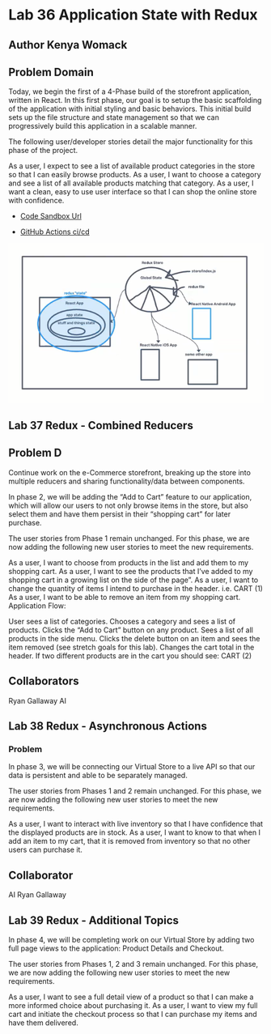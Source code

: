# Lab 36  Application State with Redux

## Author Kenya Womack

## Problem Domain

Today, we begin the first of a 4-Phase build of the storefront application, written in React. In this first phase, our goal is to setup the basic scaffolding of the application with initial styling and basic behaviors. This initial build sets up the file structure and state management so that we can progressively build this application in a scalable manner.

The following user/developer stories detail the major functionality for this phase of the project.

As a user, I expect to see a list of available product categories in the store so that I can easily browse products.
As a user, I want to choose a category and see a list of all available products matching that category.
As a user, I want a clean, easy to use user interface so that I can shop the online store with confidence.

- [Code Sandbox Url](https://codesandbox.io/p/github/KenyaWomack/storefront/main?file=/package.json:1,1&workspaceId=74e570a2-0464-4872-a1b6-feb4865179af)

- [GitHub Actions ci/cd](https://github.com/KenyaWomack/storefront/actions/new)

![UML](/UML.png)

## Lab 37 Redux - Combined Reducers

## Problem D

 Continue work on the e-Commerce storefront, breaking up the store into multiple reducers and sharing functionality/data between components.

 In phase 2, we will be adding the “Add to Cart” feature to our application, which will allow our users to not only browse items in the store, but also select them and have them persist in their “shopping cart” for later purchase.

The user stories from Phase 1 remain unchanged. For this phase, we are now adding the following new user stories to meet the new requirements.

As a user, I want to choose from products in the list and add them to my shopping cart.
As a user, I want to see the products that I’ve added to my shopping cart in a growing list on the side of the page”.
As a user, I want to change the quantity of items I intend to purchase in the header. i.e. CART (1)
As a user, I want to be able to remove an item from my shopping cart.
Application Flow:

User sees a list of categories.
Chooses a category and sees a list of products.
Clicks the “Add to Cart” button on any product.
Sees a list of all products in the <SimpleCart /> side menu.
Clicks the delete button on an item and sees the item removed (see stretch goals for this lab).
Changes the cart total in the header. If two different products are in the cart you should see: CART (2)

## Collaborators

Ryan Gallaway
AI

## Lab 38 Redux - Asynchronous Actions

### Problem

In phase 3, we will be connecting our Virtual Store to a live API so that our data is persistent and able to be separately managed.

The user stories from Phases 1 and 2 remain unchanged. For this phase, we are now adding the following new user stories to meet the new requirements.

As a user, I want to interact with live inventory so that I have confidence that the displayed products are in stock.
As a user, I want to know to that when I add an item to my cart, that it is removed from inventory so that no other users can purchase it.

## Collaborator

AI
Ryan Gallaway

## Lab 39 Redux - Additional Topics

In phase 4, we will be completing work on our Virtual Store by adding two full page views to the application: Product Details and Checkout.

The user stories from Phases 1, 2 and 3 remain unchanged. For this phase, we are now adding the following new user stories to meet the new requirements.

As a user, I want to see a full detail view of a product so that I can make a more informed choice about purchasing it.
As a user, I want to view my full cart and initiate the checkout process so that I can purchase my items and have them delivered.

